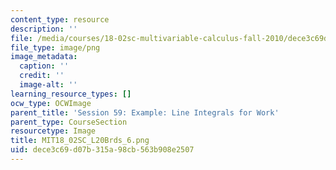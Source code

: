 ```yaml
---
content_type: resource
description: ''
file: /media/courses/18-02sc-multivariable-calculus-fall-2010/dece3c69d07b315a98cb563b908e2507_MIT18_02SC_L20Brds_6.png
file_type: image/png
image_metadata:
  caption: ''
  credit: ''
  image-alt: ''
learning_resource_types: []
ocw_type: OCWImage
parent_title: 'Session 59: Example: Line Integrals for Work'
parent_type: CourseSection
resourcetype: Image
title: MIT18_02SC_L20Brds_6.png
uid: dece3c69-d07b-315a-98cb-563b908e2507
---
```

